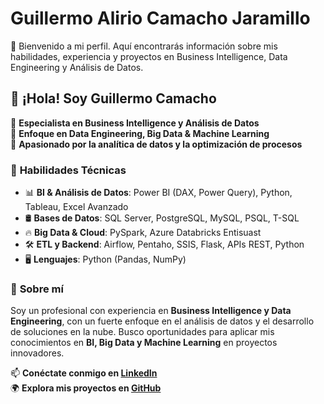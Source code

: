 # Guillermo Alirio Camacho Jaramillo
👋 Bienvenido a mi perfil. Aquí encontrarás información sobre mis habilidades, experiencia y proyectos en Business Intelligence, Data Engineering y Análisis de Datos.

## 👋 ¡Hola! Soy Guillermo Camacho  

🔹 **Especialista en Business Intelligence y Análisis de Datos**  
🔹 **Enfoque en Data Engineering, Big Data & Machine Learning**  
🔹 **Apasionado por la analítica de datos y la optimización de procesos**  

### 🚀 **Habilidades Técnicas**  
- 📊 **BI & Análisis de Datos**: Power BI (DAX, Power Query), Python, Tableau, Excel Avanzado  
- 🛢️ **Bases de Datos**: SQL Server, PostgreSQL, MySQL, PSQL, T-SQL  
- 🔥 **Big Data & Cloud**: PySpark, Azure Databricks Entisuast
- 🛠️ **ETL y Backend**: Airflow, Pentaho, SSIS, Flask, APIs REST, Python 
- 🖥️ **Lenguajes**: Python (Pandas, NumPy)

### 🎯 **Sobre mí**  
Soy un profesional con experiencia en **Business Intelligence y Data Engineering**, con un fuerte enfoque en el análisis de datos y el desarrollo de soluciones en la nube. Busco oportunidades para aplicar mis conocimientos en **BI, Big Data y Machine Learning** en proyectos innovadores.  

📫 **Conéctate conmigo en [LinkedIn](https://www.linkedin.com/in/guillermo-camacho-jaramillo-735b6a159/)**  
🌍 **Explora mis proyectos en [GitHub](https://github.com/gcamachoj)**  

